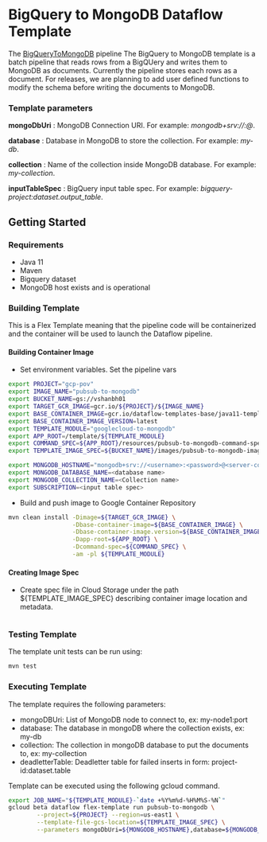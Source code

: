 # BigQuery to MongoDB Dataflow Template

The [BigQueryToMongoDB](../../src/main/java/com/google/cloud/teleport/v2/mongodb/templates/BigQueryToMongoDb.java) pipeline
The BigQuery to MongoDB template is a batch pipeline that reads rows from a BigQUery and writes them to MongoDB as documents. Currently the pipeline stores each rows as a document. For releases, we are planning to add user defined functions to modify the schema before writing the documents to MongoDB.

### Template parameters
**mongoDbUri** : MongoDB Connection URI. For example: _mongodb+srv://<username>:<password>@<server-connection-string>_.

**database** : Database in MongoDB to store the collection. For example: _my-db_.

**collection** : Name of the collection inside MongoDB database. For example: _my-collection_.

**inputTableSpec** : BigQuery input table spec. For example: _bigquery-project:dataset.output_table_.

## Getting Started

### Requirements
* Java 11
* Maven
* Bigquery dataset
* MongoDB host exists and is operational

### Building Template
This is a Flex Template meaning that the pipeline code will be containerized and the container will be used to launch the Dataflow pipeline.

#### Building Container Image
* Set environment variables.
  Set the pipeline vars
```sh
export PROJECT="gcp-pov"
export IMAGE_NAME="pubsub-to-mongodb"
export BUCKET_NAME=gs://vshanbh01
export TARGET_GCR_IMAGE=gcr.io/${PROJECT}/${IMAGE_NAME}
export BASE_CONTAINER_IMAGE=gcr.io/dataflow-templates-base/java11-template-launcher-base
export BASE_CONTAINER_IMAGE_VERSION=latest
export TEMPLATE_MODULE="googlecloud-to-mongodb"
export APP_ROOT=/template/${TEMPLATE_MODULE}
export COMMAND_SPEC=${APP_ROOT}/resources/pubsub-to-mongodb-command-spec.json
export TEMPLATE_IMAGE_SPEC=${BUCKET_NAME}/images/pubsub-to-mongodb-image-spec.json

export MONGODB_HOSTNAME="mongodb+srv://<username>:<password>@<server-connection-string>"
export MONGODB_DATABASE_NAME=<database name>
export MONGODB_COLLECTION_NAME=<Collection name>
export SUBSCRIPTION=<input table spec>
```

* Build and push image to Google Container Repository
```sh
mvn clean install -Dimage=${TARGET_GCR_IMAGE} \
                  -Dbase-container-image=${BASE_CONTAINER_IMAGE} \
                  -Dbase-container-image.version=${BASE_CONTAINER_IMAGE_VERSION} \
                  -Dapp-root=${APP_ROOT} \
                  -Dcommand-spec=${COMMAND_SPEC} \
                  -am -pl ${TEMPLATE_MODULE}
```

#### Creating Image Spec

* Create spec file in Cloud Storage under the path ${TEMPLATE_IMAGE_SPEC} describing container image location and metadata.
```json

```

### Testing Template

The template unit tests can be run using:
```sh
mvn test
```

### Executing Template

The template requires the following parameters:
* mongoDBUri: List of MongoDB node to connect to, ex: my-node1:port
* database: The database in mongoDB where the collection exists, ex: my-db
* collection: The collection in mongoDB database to put the documents to, ex: my-collection
* deadletterTable: Deadletter table for failed inserts in form: project-id:dataset.table


Template can be executed using the following gcloud command.
```sh
export JOB_NAME="${TEMPLATE_MODULE}-`date +%Y%m%d-%H%M%S-%N`"
gcloud beta dataflow flex-template run pubsub-to-mongodb \
        --project=${PROJECT} --region=us-east1 \
        --template-file-gcs-location=${TEMPLATE_IMAGE_SPEC} \
        --parameters mongoDbUri=${MONGODB_HOSTNAME},database=${MONGODB_DATABASE_NAME},collection=${MONGODB_COLLECTION_NAME},subscription=${SUBSCRIPTION}
```
